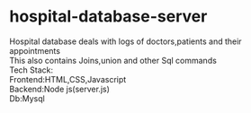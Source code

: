# hospital-database-server
Hospital database deals with logs of doctors,patients and their appointments<br>
This also contains Joins,union and other Sql commands <br>
Tech Stack:<br>
 Frontend:HTML,CSS,Javascript<br>Backend:Node js(server.js)<br>
 Db:Mysql

